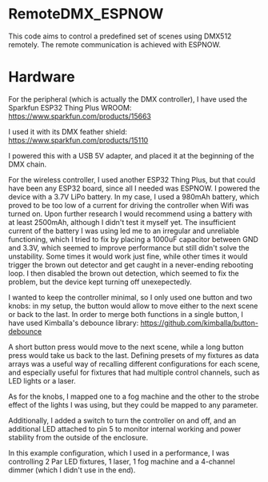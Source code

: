 # RemoteDMX_ESPNOW
This code aims to control a predefined set of scenes using DMX512 remotely. The remote communication is achieved with ESPNOW.

# Hardware
For the peripheral (which is actually the DMX controller), I have used the Sparkfun ESP32 Thing Plus WROOM: https://www.sparkfun.com/products/15663

I used it with its DMX feather shield: https://www.sparkfun.com/products/15110

I powered this with a USB 5V adapter, and placed it at the beginning of the DMX chain.

For the wireless controller, I used another ESP32 Thing Plus, but that could have been any ESP32 board, since all I needed was ESPNOW. I powered the device with a 3.7V LiPo battery. In my case, I used a 980mAh battery, which proved to be too low of a current for driving the controller when Wifi was turned on. Upon further research I would recommend using a battery with at least 2500mAh, although I didn't test it myself yet. The insufficient current of the battery I was using led me to an irregular and unreliable functioning, which I tried to fix by placing a 1000uF capacitor between GND and 3.3V, which seemed to improve performance but still didn't solve the unstability. Some times it would work just fine, while other times it would trigger the brown out detector and get caught in a never-ending rebooting loop. I then disabled the brown out detection, which seemed to fix the problem, but the device kept turning off unexepectedly.

I wanted to keep the controller minimal, so I only used one button and two knobs: in my setup, the button would allow to move either to the next scene or back to the last. In order to merge both functions in a single button, I have used Kimballa's debounce library: https://github.com/kimballa/button-debounce

A short button press would move to the next scene, while a long button press would take us back to the last. Defining presets of my fixtures as data arrays was a useful way of recalling different configurations for each scene, and especially useful for fixtures that had multiple control channels, such as LED lights or a laser.

As for the knobs, I mapped one to a fog machine and the other to the strobe effect of the lights I was using, but they could be mapped to any parameter.

Additionally, I added a switch to turn the controller on and off, and an additional LED attached to pin 5 to monitor internal working and power stability from the outside of the enclosure.

In this example configuration, which I used in a performance, I was controlling 2 Par LED fixtures, 1 laser, 1 fog machine and a 4-channel dimmer (which I didn't use in the end).
